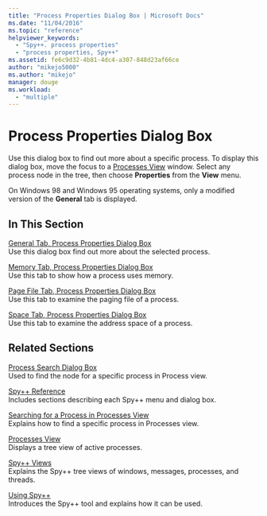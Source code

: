 ```yaml
---
title: "Process Properties Dialog Box | Microsoft Docs"
ms.date: "11/04/2016"
ms.topic: "reference"
helpviewer_keywords: 
  - "Spy++. process properties"
  - "process properties, Spy++"
ms.assetid: fe6c9d32-4b81-4dc4-a307-848d23af66ce
author: "mikejo5000"
ms.author: "mikejo"
manager: douge
ms.workload: 
  - "multiple"
---
```

# Process Properties Dialog Box
Use this dialog box to find out more about a specific process. To display this dialog box, move the focus to a [Processes View](../debugger/processes-view.md) window. Select any process node in the tree, then choose **Properties** from the **View** menu.  
  
 On Windows 98 and Windows 95 operating systems, only a modified version of the **General** tab is displayed.  
  
## In This Section  
 [General Tab, Process Properties Dialog Box](../debugger/general-tab-thread-properties-dialog-box.md)  
 Use this dialog box find out more about the selected process.  
  
 [Memory Tab, Process Properties Dialog Box](../debugger/memory-tab-process-properties-dialog-box.md)  
 Use this tab to show how a process uses memory.  
  
 [Page File Tab, Process Properties Dialog Box](../debugger/page-file-tab-process-properties-dialog-box.md)  
 Use this tab to examine the paging file of a process.  
  
 [Space Tab, Process Properties Dialog Box](../debugger/space-tab-process-properties-dialog-box.md)  
 Use this tab to examine the address space of a process.  
  
## Related Sections  
 [Process Search Dialog Box](../debugger/process-search-dialog-box.md)  
 Used to find the node for a specific process in Process view.  
  
 [Spy++ Reference](../debugger/spy-increment-reference.md)  
 Includes sections describing each Spy++ menu and dialog box.  
  
 [Searching for a Process in Processes View](../debugger/how-to-search-for-a-process-in-processes-view.md)  
 Explains how to find a specific process in Processes view.  
  
 [Processes View](../debugger/processes-view.md)  
 Displays a tree view of active processes.  
  
 [Spy++ Views](../debugger/spy-increment-views.md)  
 Explains the Spy++ tree views of windows, messages, processes, and threads.  
  
 [Using Spy++](../debugger/using-spy-increment.md)  
 Introduces the Spy++ tool and explains how it can be used.